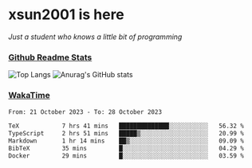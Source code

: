 # xsun2001 is here

*Just a student who knows a little bit of programming*

### [Github Readme Stats](https://github.com/anuraghazra/github-readme-stats)

![Top Langs](https://github-readme-stats.vercel.app/api/top-langs/?username=xsun2001&layout=compact&theme=radical) ![Anurag's GitHub stats](https://github-readme-stats.vercel.app/api?username=xsun2001&show_icons=true&theme=radical)

### [WakaTime](https://wakatime.com)

<!--START_SECTION:waka-->

```txt
From: 21 October 2023 - To: 28 October 2023

TeX            7 hrs 41 mins   ██████████████░░░░░░░░░░░   56.32 %
TypeScript     2 hrs 51 mins   █████▒░░░░░░░░░░░░░░░░░░░   20.99 %
Markdown       1 hr 14 mins    ██▒░░░░░░░░░░░░░░░░░░░░░░   09.09 %
BibTeX         35 mins         █░░░░░░░░░░░░░░░░░░░░░░░░   04.29 %
Docker         29 mins         █░░░░░░░░░░░░░░░░░░░░░░░░   03.59 %
```

<!--END_SECTION:waka-->
